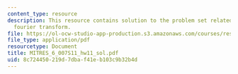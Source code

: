 ```yaml
---
content_type: resource
description: This resource contains solution to the problem set related to discrete-time
  fourier transform.
file: https://ol-ocw-studio-app-production.s3.amazonaws.com/courses/res-6-007-signals-and-systems-spring-2011/8c724450219d7dbaf41eb103c9b32b4d_MITRES_6_007S11_hw11_sol.pdf
file_type: application/pdf
resourcetype: Document
title: MITRES_6_007S11_hw11_sol.pdf
uid: 8c724450-219d-7dba-f41e-b103c9b32b4d
---
```

